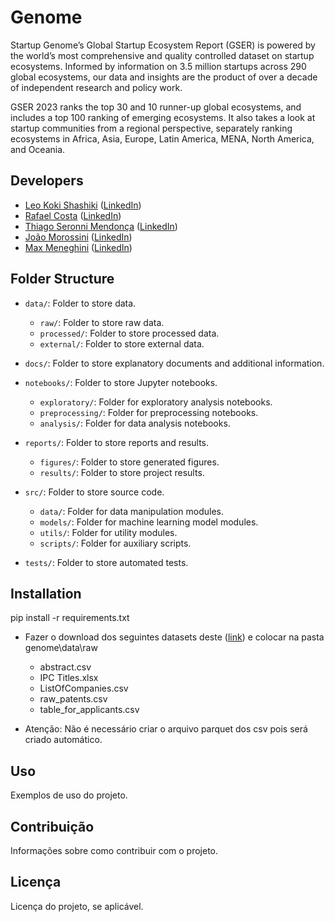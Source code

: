 # Genome

Startup Genome’s Global Startup Ecosystem Report (GSER) is powered by the world’s most comprehensive and quality controlled dataset on startup ecosystems. Informed by information on 3.5 million startups across 290 global ecosystems, our data and insights are the product of over a decade of independent research and policy work.

GSER 2023 ranks the top 30 and 10 runner-up global ecosystems, and includes a top 100 ranking of emerging ecosystems. It also takes a look at startup communities from a regional perspective, separately ranking ecosystems in Africa, Asia, Europe, Latin America, MENA, North America, and Oceania.

## Developers

- [Leo Koki Shashiki](https://github.com/leokoki) ([LinkedIn](https://www.linkedin.com/in/leo-koki-shashiki/))
- [Rafael Costa](https://github.com/rqcmendes) ([LinkedIn](https://www.linkedin.com/in/rafael-costa-a642752b/))
- [Thiago Seronni Mendonça](https://github.com/tseronni) ([LinkedIn](https://www.linkedin.com/in/thiagoseronni/))
- [João Morossini](https://github.com/joaomorossini) ([LinkedIn](https://www.linkedin.com/in/joaomorossini/))
- [Max Meneghini](https:https://github.com/maxmeneghini) ([LinkedIn](https://www.linkedin.com/))

## Folder Structure

- `data/`: Folder to store data.
    - `raw/`: Folder to store raw data.
    - `processed/`: Folder to store processed data.
    - `external/`: Folder to store external data.

- `docs/`: Folder to store explanatory documents and additional information.

- `notebooks/`: Folder to store Jupyter notebooks.
    - `exploratory/`: Folder for exploratory analysis notebooks.
    - `preprocessing/`: Folder for preprocessing notebooks.
    - `analysis/`: Folder for data analysis notebooks.

- `reports/`: Folder to store reports and results.
    - `figures/`: Folder to store generated figures.
    - `results/`: Folder to store project results.

- `src/`: Folder to store source code.
    - `data/`: Folder for data manipulation modules.
    - `models/`: Folder for machine learning model modules.
    - `utils/`: Folder for utility modules.
    - `scripts/`: Folder for auxiliary scripts.

- `tests/`: Folder to store automated tests.


## Installation

pip install -r requirements.txt
- Fazer o download dos seguintes datasets deste ([link](https://drive.google.com/drive/folders/1Mk5qH7iJ5L3BfliJhzjaSjpHYGgeOPHg)) e colocar na pasta genome\data\raw
  - abstract.csv
  - IPC Titles.xlsx
  - ListOfCompanies.csv
  - raw_patents.csv
  - table_for_applicants.csv

- Atenção: Não é necessário criar o arquivo parquet dos csv pois será criado automático.

## Uso

Exemplos de uso do projeto.

## Contribuição

Informações sobre como contribuir com o projeto.

## Licença

Licença do projeto, se aplicável.
